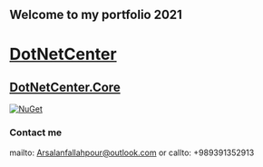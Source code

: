 ## Welcome to my portfolio 2021

# <a href="https://github.com/arsalanfallahpour/DotNetCenter/"  >DotNetCenter</a>

## <a href="https://arsalanfallahpour.github.io/DotNetCenter/">DotNetCenter.Core</a>
[![NuGet](https://img.shields.io/nuget/v/dotnetcenter.core?color=%2300BBFF&label=nuget%20DotnetCenter.Core&logoColor=%23FFF&style=for-the-badge)](https://www.nuget.org/packages/DotNetCenter.Core/)

### Contact me

mailto: Arsalanfallahpour@outlook.com or callto: +989391352913
